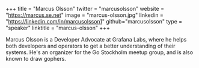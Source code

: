 +++
title = "Marcus Olsson"
twitter = "marcusolsson"
website = "https://marcus.se.net"
image = "marcus-olsson.jpg"
linkedin = "https://linkedin.com/in/marcusolsson1"
github="marcusolsson"
type = "speaker"
linktitle = "marcus-olsson"
+++

Marcus Olsson is a Developer Advocate at Grafana Labs, where he helps both developers and operators to get a better understanding of their systems. He's an organizer for the Go Stockholm meetup group, and is also known to draw gophers.
